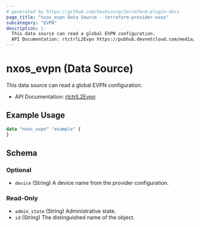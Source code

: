 ```yaml
---
# generated by https://github.com/hashicorp/terraform-plugin-docs
page_title: "nxos_evpn Data Source - terraform-provider-nxos"
subcategory: "EVPN"
description: |-
  This data source can read a global EVPN configuration.
  API Documentation: rtctrlL2Evpn https://pubhub.devnetcloud.com/media/dme-docs-10-2-2/docs/Routing%20and%20Forwarding/rtctrl:L2Evpn/
---
```


# nxos_evpn (Data Source)

This data source can read a global EVPN configuration.

- API Documentation: [rtctrlL2Evpn](https://pubhub.devnetcloud.com/media/dme-docs-10-2-2/docs/Routing%20and%20Forwarding/rtctrl:L2Evpn/)

## Example Usage

```terraform
data "nxos_evpn" "example" {
}
```

<!-- schema generated by tfplugindocs -->
## Schema

### Optional

- `device` (String) A device name from the provider configuration.

### Read-Only

- `admin_state` (String) Administrative state.
- `id` (String) The distinguished name of the object.
